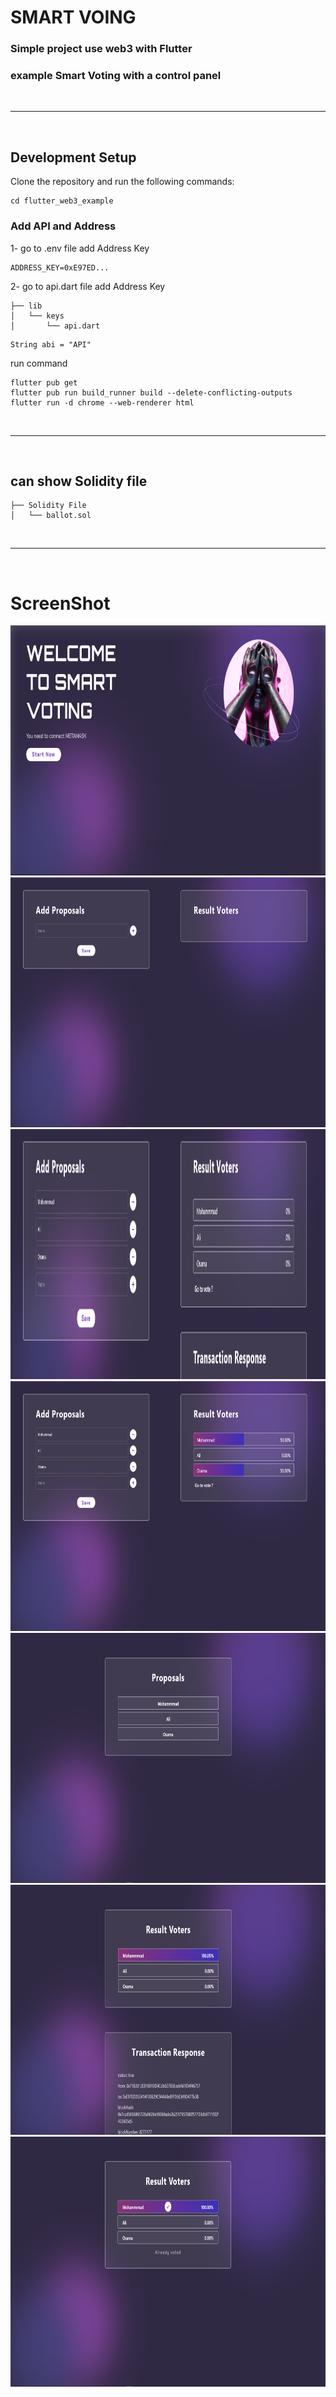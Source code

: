 # SMART VOING


### Simple project use web3 with Flutter
### example Smart Voting with a control panel

<br>

---

<br>

## Development Setup
Clone the repository and run the following commands:
```
cd flutter_web3_example
```
### Add  API and Address
1- go to .env file add Address Key
```
ADDRESS_KEY=0xE97ED...
```
2- go to api.dart file add Address Key
```
├── lib
│   └── keys
│       └── api.dart
```
```
String abi = "API"
```

run command
```
flutter pub get
flutter pub run build_runner build --delete-conflicting-outputs
flutter run -d chrome --web-renderer html
```
<br>

---

<br>

## can show Solidity file
```
├── Solidity File
│   └── ballot.sol
```

<br>

---

<br>

 

# ScreenShot
<img src="screenshot/1.png" height="400em" width="800"/>
<img src="screenshot/2.png" height="400em" width="800"/>
<img src="screenshot/3.png" height="400em" width="800"/> 
<img src="screenshot/4.png" height="400em" width="800"/>
<img src="screenshot/5.png" height="400em" width="800"/>
<img src="screenshot/6.png" height="400em" width="800"/>
<img src="screenshot/7.png" height="400em" width="800"/>

